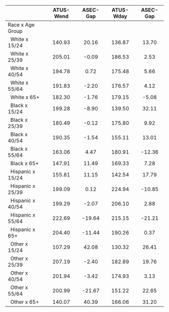 
|                      |    ATUS-Wend |     ASEC-Gap |    ATUS-Wday |     ASEC-Gap |
| -------------------- | :----------: | :----------: | :----------: | :----------: |
| Race x Age Group     |              |              |              |              |
| &nbsp;&nbsp;White x 15/24 |       140.93 |        20.16 |       136.87 |        13.70 |
| &nbsp;&nbsp;White x 25/39 |       205.01 |        -0.09 |       186.53 |         2.53 |
| &nbsp;&nbsp;White x 40/54 |       194.78 |         0.72 |       175.48 |         5.66 |
| &nbsp;&nbsp;White x 55/64 |       191.83 |        -2.20 |       176.57 |         4.12 |
| &nbsp;&nbsp;White x 65+ |       182.30 |        -1.76 |       179.15 |        -5.08 |
| &nbsp;&nbsp;Black x 15/24 |       199.28 |        -8.90 |       139.50 |        32.11 |
| &nbsp;&nbsp;Black x 25/39 |       180.49 |        -0.12 |       175.80 |         9.92 |
| &nbsp;&nbsp;Black x 40/54 |       190.35 |        -1.54 |       155.11 |        13.01 |
| &nbsp;&nbsp;Black x 55/64 |       163.06 |         4.47 |       180.91 |       -12.36 |
| &nbsp;&nbsp;Black x 65+ |       147.91 |        11.49 |       169.33 |         7.28 |
| &nbsp;&nbsp;Hispanic x 15/24 |       155.81 |        11.15 |       142.54 |        17.79 |
| &nbsp;&nbsp;Hispanic x 25/39 |       199.09 |         0.12 |       224.94 |       -10.85 |
| &nbsp;&nbsp;Hispanic x 40/54 |       199.29 |        -2.07 |       206.10 |         2.88 |
| &nbsp;&nbsp;Hispanic x 55/64 |       222.69 |       -19.64 |       215.15 |       -21.21 |
| &nbsp;&nbsp;Hispanic x 65+ |       204.40 |       -11.44 |       190.26 |         0.37 |
| &nbsp;&nbsp;Other x 15/24 |       107.29 |        42.08 |       130.32 |        26.41 |
| &nbsp;&nbsp;Other x 25/39 |       207.19 |        -2.40 |       182.89 |        19.76 |
| &nbsp;&nbsp;Other x 40/54 |       201.94 |        -3.42 |       174.93 |         3.13 |
| &nbsp;&nbsp;Other x 55/64 |       200.99 |       -21.67 |       151.22 |        22.65 |
| &nbsp;&nbsp;Other x 65+ |       140.07 |        40.39 |       166.06 |        31.20 |

